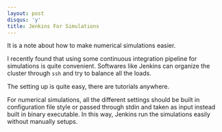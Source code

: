 ```yaml
---
layout: post
disqus: 'y'
title: Jenkins For Simulations
---
```

It is a note about how to make numerical simulations easier.

I recently found that using some continuous integration pipeline for simulations is quite convenient. Softwares like Jenkins can organize the cluster through ``ssh`` and try to balance all the loads.

The setting up is quite easy, there are tutorials anywhere.

For numerical simulations, all the different settings should be built in configuration file style or passed through stdin and taken as input instead built in binary executable. In this way, Jenkins run the simulations easily without manually setups.

